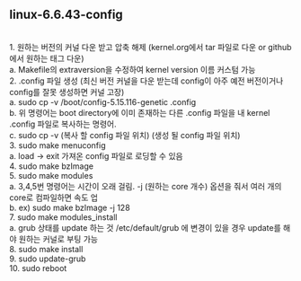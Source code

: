 ## linux-6.6.43-config
 </br>
1. 원하는 버전의 커널 다운 받고 압축 해제 (kernel.org에서 tar 파일로 다운 or github에서 원하는 태그 다운) </br>
  a. Makefile의 extraversion을 수정하여 kernel version 이름 커스텀 가능 </br>
2. .config 파일 생성 (최신 버전 커널을 다운 받는데 config이 아주 예전 버전이거나 config를 잘못 생성하면 커널 고장) </br>
  a. sudo cp -v /boot/config-5.15.116-genetic .config </br>
  b. 위 명령어는 boot directory에 이미 존재하는 다른 .config 파일을 내 kernel .config 파일로 복사하는 명령어. </br>
  c. sudo cp -v (복사 할 config 파일 위치) (생성 될 config 파일 위치) </br>
3. sudo make menuconfig </br>
  a. load -> exit 가져온 config 파일로 로딩할 수 있음 </br>
4. sudo make bzImage </br>
5. sudo make modules </br>
   a. 3,4,5번 명령어는 시간이 오래 걸림.  -j (원하는 core 개수) 옵션을 줘서 여러 개의 core로 컴파일하면 속도 업 </br>
   b. ex) sudo make bzImage -j 128 </br>
7. sudo make modules_install </br>
   a.  grub 상태를 update 하는 것 /etc/default/grub 에 변경이 있을 경우 update를 해야 원하는 커널로 부팅 가능 </br>
8. sudo make install </br>
9. sudo update-grub </br>
10. sudo reboot </br>
